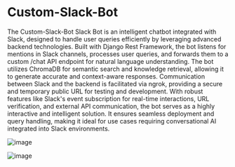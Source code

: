 # Custom-Slack-Bot


The Custom-Slack-Bot  Slack Bot is an intelligent chatbot integrated with Slack, designed to handle user queries efficiently by leveraging advanced backend technologies. Built with Django Rest Framework, the bot listens for mentions in Slack channels, processes user queries, and forwards them to a custom /chat API endpoint for natural language understanding. The bot utilizes ChromaDB for semantic search and knowledge retrieval, allowing it to generate accurate and context-aware responses. Communication between Slack and the backend is facilitated via ngrok, providing a secure and temporary public URL for testing and development. With robust features like Slack's event subscription for real-time interactions, URL verification, and external API communication, the bot serves as a highly interactive and intelligent solution. It ensures seamless deployment and query handling, making it ideal for use cases requiring conversational AI integrated into Slack environments.


![image](https://github.com/user-attachments/assets/bcc3b486-bdc8-47f7-b0c4-1096cbe48195)


![image](https://github.com/user-attachments/assets/31e785cd-2029-4eeb-9647-3c553c538dc5)
